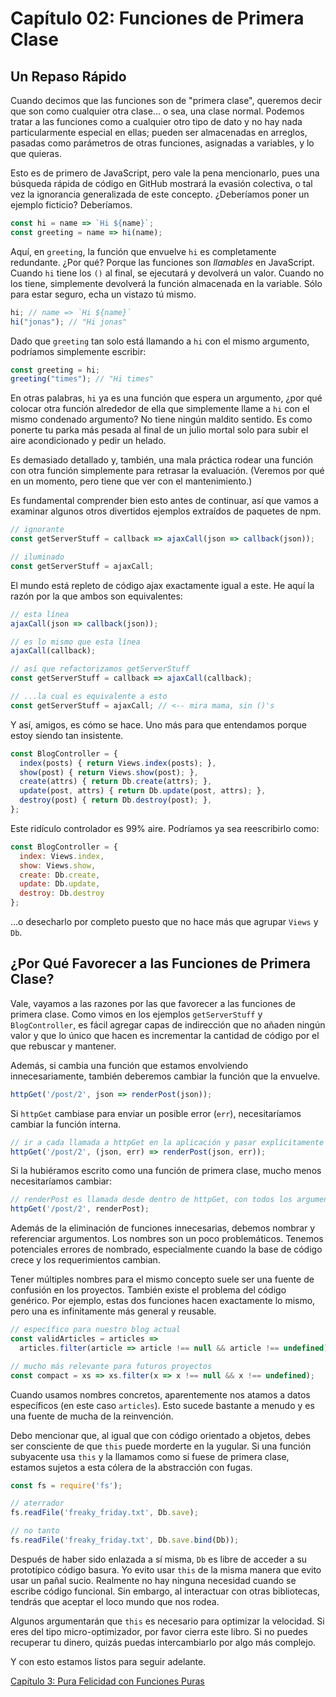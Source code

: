# Capítulo 02: Funciones de Primera Clase

## Un Repaso Rápido
Cuando decimos que las funciones son de "primera clase", queremos decir que son como cualquier otra clase... o sea, una clase normal. Podemos tratar a las funciones como a cualquier otro tipo de dato y no hay nada particularmente especial en ellas; pueden ser almacenadas en arreglos, pasadas como parámetros de otras funciones, asignadas a variables, y lo que quieras.

Esto es de primero de JavaScript, pero vale la pena mencionarlo, pues una búsqueda rápida de código en GitHub mostrará la evasión colectiva, o tal vez la ignorancia generalizada de este concepto. ¿Deberíamos poner un ejemplo ficticio? Deberíamos.

```js
const hi = name => `Hi ${name}`;
const greeting = name => hi(name);
```

Aquí, en `greeting`, la función que envuelve `hi` es completamente redundante. ¿Por qué? Porque las funciones son *llamables* en JavaScript. Cuando `hi` tiene los `()` al final, se ejecutará y devolverá un valor. Cuando no los tiene, simplemente devolverá la función almacenada en la variable. Sólo para estar seguro, echa un vistazo tú mismo.

```js
hi; // name => `Hi ${name}`
hi("jonas"); // "Hi jonas"
```

Dado que `greeting` tan solo está llamando a `hi` con el mismo argumento, podríamos simplemente escribir:

```js
const greeting = hi;
greeting("times"); // "Hi times"
```

En otras palabras, `hi` ya es una función que espera un argumento, ¿por qué colocar otra función alrededor de ella que simplemente llame a `hi` con el mismo condenado argumento? No tiene ningún maldito sentido. Es como ponerte tu parka más pesada al final de un julio mortal solo para subir el aire acondicionado y pedir un helado.

Es demasiado detallado y, también, una mala práctica rodear una función con otra función simplemente para retrasar la evaluación. (Veremos por qué en un momento, pero tiene que ver con el mantenimiento.)

Es fundamental comprender bien esto antes de continuar, así que vamos a examinar algunos otros divertidos ejemplos extraídos de paquetes de npm.

```js
// ignorante
const getServerStuff = callback => ajaxCall(json => callback(json));

// iluminado
const getServerStuff = ajaxCall;
```

El mundo está repleto de código ajax exactamente igual a este. He aquí la razón por la que ambos son equivalentes:

```js
// esta línea
ajaxCall(json => callback(json));

// es lo mismo que esta línea
ajaxCall(callback);

// así que refactorizamos getServerStuff
const getServerStuff = callback => ajaxCall(callback);

// ...la cual es equivalente a esto
const getServerStuff = ajaxCall; // <-- mira mama, sin ()'s
```

Y así, amigos, es cómo se hace. Uno más para que entendamos porque estoy siendo tan insistente.

```js
const BlogController = {
  index(posts) { return Views.index(posts); },
  show(post) { return Views.show(post); },
  create(attrs) { return Db.create(attrs); },
  update(post, attrs) { return Db.update(post, attrs); },
  destroy(post) { return Db.destroy(post); },
};
```

Este ridículo controlador es 99% aire. Podríamos ya sea reescribirlo como:

```js
const BlogController = {
  index: Views.index,
  show: Views.show,
  create: Db.create,
  update: Db.update,
  destroy: Db.destroy
};
```

...o desecharlo por completo puesto que no hace más que agrupar `Views` y `Db`.

## ¿Por Qué Favorecer a las Funciones de Primera Clase?

Vale, vayamos a las razones por las que favorecer a las funciones de primera clase. Como vimos en los ejemplos `getServerStuff` y `BlogController`, es fácil agregar capas de indirección que no añaden ningún valor y que lo único que hacen es incrementar la cantidad de código por el que rebuscar y mantener.

Además, si cambia una función que estamos envolviendo innecesariamente, también deberemos cambiar la función que la envuelve.

```js
httpGet('/post/2', json => renderPost(json));
```

Si `httpGet` cambiase para enviar un posible error (`err`), necesitaríamos cambiar la función interna.

```js
// ir a cada llamada a httpGet en la aplicación y pasar explícitamente err.
httpGet('/post/2', (json, err) => renderPost(json, err));
```

Si la hubiéramos escrito como una función de primera clase, mucho menos necesitaríamos cambiar:

```js
// renderPost es llamada desde dentro de httpGet, con todos los argumentos que quiera
httpGet('/post/2', renderPost);
```

Además de la eliminación de funciones innecesarias, debemos nombrar y referenciar argumentos. Los nombres son un poco problemáticos. Tenemos potenciales errores de nombrado, especialmente cuando la base de código crece y los requerimientos cambian.

Tener múltiples nombres para el mismo concepto suele ser una fuente de confusión en los proyectos. También existe el problema del código genérico. Por ejemplo, estas dos funciones hacen exactamente lo mismo, pero una es infinitamente más general y reusable.

```js
// específico para nuestro blog actual
const validArticles = articles =>
  articles.filter(article => article !== null && article !== undefined),

// mucho más relevante para futuros proyectos
const compact = xs => xs.filter(x => x !== null && x !== undefined);
```

Cuando usamos nombres concretos, aparentemente nos atamos a datos específicos (en este caso `articles`). Esto sucede bastante a menudo y es una fuente de mucha de la reinvención.

Debo mencionar que, al igual que con código orientado a objetos, debes ser consciente de que `this` puede morderte en la yugular. Si una función subyacente usa `this` y la llamamos como si fuese de primera clase, estamos sujetos a esta cólera de la abstracción con fugas.

```js
const fs = require('fs');

// aterrador
fs.readFile('freaky_friday.txt', Db.save);

// no tanto
fs.readFile('freaky_friday.txt', Db.save.bind(Db));
```

Después de haber sido enlazada a sí misma, `Db` es libre de acceder a su prototípico código basura. Yo evito usar `this` de la misma manera que evito usar un pañal sucio. Realmente no hay ninguna necesidad cuando se escribe código funcional. Sin embargo, al interactuar con otras bibliotecas, tendrás que aceptar el loco mundo que nos rodea.

Algunos argumentarán que `this` es necesario para optimizar la velocidad. Si eres del tipo micro-optimizador, por favor cierra este libro. Si no puedes recuperar tu dinero, quizás puedas intercambiarlo por algo más complejo.

Y con esto estamos listos para seguir adelante.

[Capítulo 3: Pura Felicidad con Funciones Puras](ch03-es.md)
